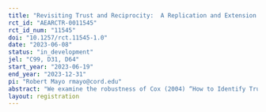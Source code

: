 ```yaml
---
title: "Revisiting Trust and Reciprocity:  A Replication and Extension of Cox (2004)"
rct_id: "AEARCTR-0011545"
rct_id_num: "11545"
doi: "10.1257/rct.11545-1.0"
date: "2023-06-08"
status: "in_development"
jel: "C99, D31, D64"
start_year: "2023-06-19"
end_year: "2023-12-31"
pi: "Robert Mayo rmayo@cord.edu"
abstract: "We examine the robustness of Cox (2004) “How to Identify Trust and Reciprocity” to a change of subject pool from in-person laboratory subjects to online subjects recruited from Mechanical Turk."
layout: registration
---
```


